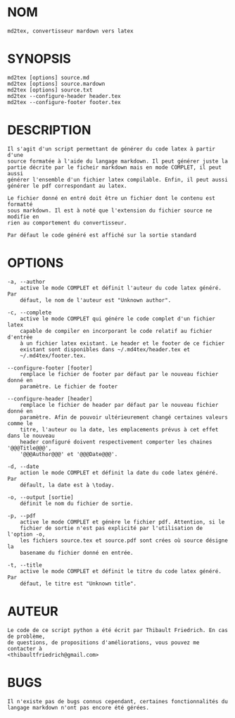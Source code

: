 


NOM
===
	
	md2tex, convertisseur mardown vers latex

SYNOPSIS
========

	md2tex [options] source.md 
	md2tex [options] source.mardown
	md2tex [options] source.txt
	md2tex --configure-header header.tex
	md2tex --configure-footer footer.tex

DESCRIPTION
===========

	Il s'agit d'un script permettant de générer du code latex à partir d'une
	source formatée à l'aide du langage markdown. Il peut générer juste la
	partie décrite par le ficheir markdown mais en mode COMPLET, il peut aussi
	générer l'ensemble d'un fichier latex compilable. Enfin, il peut aussi
	générer le pdf correspondant au latex.

	Le fichier donné en entré doit être un fichier dont le contenu est formatté
	sous markdown. Il est à noté que l'extension du fichier source ne modifie en
	rien au comportement du convertisseur.

	Par défaut le code généré est affiché sur la sortie standard

OPTIONS
=======
	
	-a, --author
		active le mode COMPLET et définit l'auteur du code latex généré. Par
		défaut, le nom de l'auteur est "Unknown author".

	-c, --complete
		active le mode COMPLET qui génére le code complet d'un fichier latex
		capable de compiler en incorporant le code relatif au fichier d'entrée
		à un fichier latex existant. Le header et le footer de ce fichier
		existant sont disponibles dans ~/.md4tex/header.tex et
		~/.md4tex/footer.tex.
	
	--configure-footer [footer]
		remplace le fichier de footer par défaut par le nouveau fichier donné en
		paramètre. Le fichier de footer 

	--configure-header [header]
		remplace le fichier de header par défaut par le nouveau fichier donné en
		paramètre. Afin de pouvoir ultérieurement changé certaines valeurs comme le
		titre, l'auteur ou la date, les emplacements prévus à cet effet dans le nouveau
		header configuré doivent respectivement comporter les chaines '@@@Title@@@',
		'@@@Author@@@' et '@@@Date@@@'.

	-d, --date
		action le mode COMPLET et définit la date du code latex généré. Par
		défault, la date est à \today.

	-o, --output [sortie]
		définit le nom du fichier de sortie. 

	-p, --pdf
		active le mode COMPLET et génère le fichier pdf. Attention, si le
		fichier de sortie n'est pas explicité par l'utilisation de l'option -o,
		les fichiers source.tex et source.pdf sont crées où source désigne la
		basename du fichier donné en entrée.

	-t, --title
		active le mode COMPLET et définit le titre du code latex généré. Par
		défaut, le titre est "Unknown title".

AUTEUR
======

	Le code de ce script python a été écrit par Thibault Friedrich.	En cas de problème, 
	de questions, de propositions d'améliorations, vous pouvez me contacter à
	<thibaultfriedrich@gmail.com>

BUGS
====

	Il n'existe pas de bugs connus cependant, certaines fonctionnalités du
	langage markdown n'ont pas encore été gérées.


